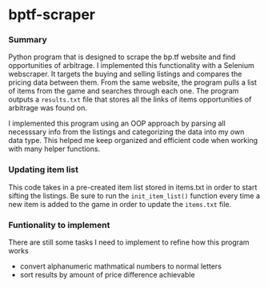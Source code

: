 # bptf-scraper
### Summary
Python program that is designed to scrape the bp.tf website and find opportunities of arbitrage. I implemented this functionality with a Selenium webscraper. It targets the buying and selling listings and compares the pricing data between them. From the same website, the program pulls a list of items from the game and searches through each one. The program outputs a `results.txt` file that stores all the links of items opportunities of arbitrage was found on.

I implemented this program using an OOP approach by parsing all necesssary info from the listings and categorizing the data into my own data type. This helped me keep organized and efficient code when working with many helper functions.

### Updating item list
This code takes in a pre-created item list stored in items.txt in order to start sifting the listings. Be sure to run the `init_item_list()` function every time a new item is added to the game in order to update the `items.txt` file.

### Funtionality to implement
There are still some tasks I need to implement to refine how this program works
- convert alphanumeric mathmatical numbers to normal letters
- sort results by amount of price difference achievable

